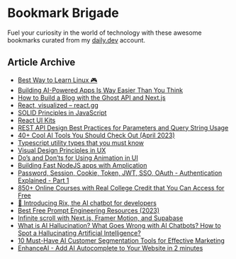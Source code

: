 # Bookmark Brigade
Fuel your curiosity in the world of technology with these awesome bookmarks curated from my [daily.dev](https://app.daily.dev/Anmol-Baranwal) account.

## Article Archive

<!-- DAILY-DEV-BOOKMARKS:START -->
- [Best Way to Learn Linux 🎮](https://app.daily.dev/posts/xJlfLq93K?utm_source=rss&utm_medium=bookmarks&utm_campaign=iWZFqWGzJuZ3TMf4ZW9aZ)
- [Building AI-Powered Apps Is Way Easier Than You Think](https://app.daily.dev/posts/j5Np5SGCz?utm_source=rss&utm_medium=bookmarks&utm_campaign=iWZFqWGzJuZ3TMf4ZW9aZ)
- [How to Build a Blog with the Ghost API and Next.js](https://app.daily.dev/posts/z0FSU2QAu?utm_source=rss&utm_medium=bookmarks&utm_campaign=iWZFqWGzJuZ3TMf4ZW9aZ)
- [React, visualized – react.gg](https://app.daily.dev/posts/BisSpev15?utm_source=rss&utm_medium=bookmarks&utm_campaign=iWZFqWGzJuZ3TMf4ZW9aZ)
- [SOLID Principles in JavaScript](https://app.daily.dev/posts/knkof7hXM?utm_source=rss&utm_medium=bookmarks&utm_campaign=iWZFqWGzJuZ3TMf4ZW9aZ)
- [React UI Kits](https://app.daily.dev/posts/64bffed928742525bbab0da6b3db80ca?utm_source=rss&utm_medium=bookmarks&utm_campaign=iWZFqWGzJuZ3TMf4ZW9aZ)
- [REST API Design Best Practices for Parameters and Query String Usage](https://app.daily.dev/posts/332708909d7aff932b6337d35c61333c?utm_source=rss&utm_medium=bookmarks&utm_campaign=iWZFqWGzJuZ3TMf4ZW9aZ)
- [40+ Cool AI Tools You Should Check Out &lpar;April 2023&rpar;](https://app.daily.dev/posts/mcCRnGOyp?utm_source=rss&utm_medium=bookmarks&utm_campaign=iWZFqWGzJuZ3TMf4ZW9aZ)
- [Typescript utility types that you must know](https://app.daily.dev/posts/FaHbH1Oaz?utm_source=rss&utm_medium=bookmarks&utm_campaign=iWZFqWGzJuZ3TMf4ZW9aZ)
- [Visual Design Principles in UX](https://app.daily.dev/posts/O4y2gCoxD?utm_source=rss&utm_medium=bookmarks&utm_campaign=iWZFqWGzJuZ3TMf4ZW9aZ)
- [Do’s and Don’ts for Using Animation in UI](https://app.daily.dev/posts/iymIG2iLh?utm_source=rss&utm_medium=bookmarks&utm_campaign=iWZFqWGzJuZ3TMf4ZW9aZ)
- [Building Fast NodeJS apps with Amplication](https://app.daily.dev/posts/eAzrz8Tuh?utm_source=rss&utm_medium=bookmarks&utm_campaign=iWZFqWGzJuZ3TMf4ZW9aZ)
- [Password, Session, Cookie, Token, JWT, SSO, OAuth - Authentication Explained - Part 1](https://app.daily.dev/posts/713XF4kHD?utm_source=rss&utm_medium=bookmarks&utm_campaign=iWZFqWGzJuZ3TMf4ZW9aZ)
- [850+ Online Courses with Real College Credit that You Can Access for Free](https://app.daily.dev/posts/Yc2VowP6i?utm_source=rss&utm_medium=bookmarks&utm_campaign=iWZFqWGzJuZ3TMf4ZW9aZ)
- [🚀 Introducing Rix, the AI chatbot for developers](https://app.daily.dev/posts/19x8j76mM?utm_source=rss&utm_medium=bookmarks&utm_campaign=iWZFqWGzJuZ3TMf4ZW9aZ)
- [Best Free Prompt Engineering Resources &lpar;2023&rpar;](https://app.daily.dev/posts/8NgZylkgx?utm_source=rss&utm_medium=bookmarks&utm_campaign=iWZFqWGzJuZ3TMf4ZW9aZ)
- [Infinite scroll with Next.js, Framer Motion, and Supabase](https://app.daily.dev/posts/TO9Cep64r?utm_source=rss&utm_medium=bookmarks&utm_campaign=iWZFqWGzJuZ3TMf4ZW9aZ)
- [What is AI Hallucination? What Goes Wrong with AI Chatbots? How to Spot a Hallucinating Artificial Intelligence?](https://app.daily.dev/posts/8VNaJoabB?utm_source=rss&utm_medium=bookmarks&utm_campaign=iWZFqWGzJuZ3TMf4ZW9aZ)
- [10 Must-Have AI Customer Segmentation Tools for Effective Marketing](https://app.daily.dev/posts/rfS7KP5SH?utm_source=rss&utm_medium=bookmarks&utm_campaign=iWZFqWGzJuZ3TMf4ZW9aZ)
- [EnhanceAI - Add AI Autocomplete to Your Website in 2 minutes](https://app.daily.dev/posts/jgAulvr72?utm_source=rss&utm_medium=bookmarks&utm_campaign=iWZFqWGzJuZ3TMf4ZW9aZ)
<!-- DAILY-DEV-BOOKMARKS:END -->
